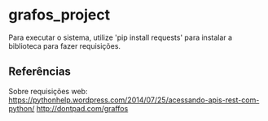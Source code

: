 # grafos_project

Para executar o sistema, utilize 'pip install requests' para instalar a biblioteca para fazer requisições.

## Referências

Sobre requisições web: https://pythonhelp.wordpress.com/2014/07/25/acessando-apis-rest-com-python/
http://dontpad.com/graffos
